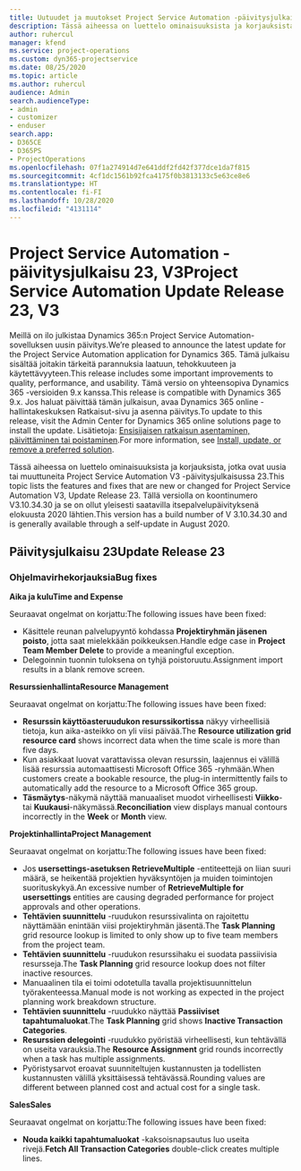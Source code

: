 ```yaml
---
title: Uutuudet ja muutokset Project Service Automation -päivitysjulkaisussa 23, V3
description: Tässä aiheessa on luettelo ominaisuuksista ja korjauksista, jotka ovat käytettävissä Project Service Automation -päivitysjulkaisussa 23, V3.
author: ruhercul
manager: kfend
ms.service: project-operations
ms.custom: dyn365-projectservice
ms.date: 08/25/2020
ms.topic: article
ms.author: ruhercul
audience: Admin
search.audienceType:
- admin
- customizer
- enduser
search.app:
- D365CE
- D365PS
- ProjectOperations
ms.openlocfilehash: 07f1a274914d7e641ddf2fd42f377dce1da7f815
ms.sourcegitcommit: 4cf1dc1561b92fca4175f0b3813133c5e63ce8e6
ms.translationtype: HT
ms.contentlocale: fi-FI
ms.lasthandoff: 10/28/2020
ms.locfileid: "4131114"
---
```

# <a name="project-service-automation-update-release-23-v3"></a><span data-ttu-id="96f90-103">Project Service Automation -päivitysjulkaisu 23, V3</span><span class="sxs-lookup"><span data-stu-id="96f90-103">Project Service Automation Update Release 23, V3</span></span>

<span data-ttu-id="96f90-104">Meillä on ilo julkistaa Dynamics 365:n Project Service Automation-sovelluksen uusin päivitys.</span><span class="sxs-lookup"><span data-stu-id="96f90-104">We’re pleased to announce the latest update for the Project Service Automation application for Dynamics 365.</span></span> <span data-ttu-id="96f90-105">Tämä julkaisu sisältää joitakin tärkeitä parannuksia laatuun, tehokkuuteen ja käytettävyyteen.</span><span class="sxs-lookup"><span data-stu-id="96f90-105">This release includes some important improvements to quality, performance, and usability.</span></span> <span data-ttu-id="96f90-106">Tämä versio on yhteensopiva Dynamics 365 -versioiden 9.x kanssa.</span><span class="sxs-lookup"><span data-stu-id="96f90-106">This release is compatible with Dynamics 365 9.x.</span></span> <span data-ttu-id="96f90-107">Jos haluat päivittää tämän julkaisun, avaa Dynamics 365 online -hallintakeskuksen Ratkaisut-sivu ja asenna päivitys.</span><span class="sxs-lookup"><span data-stu-id="96f90-107">To update to this release, visit the Admin Center for Dynamics 365 online solutions page to install the update.</span></span> <span data-ttu-id="96f90-108">Lisätietoja: [Ensisijaisen ratkaisun asentaminen, päivittäminen tai poistaminen](https://docs.microsoft.com/power-platform/admin/install-remove-preferred-solution).</span><span class="sxs-lookup"><span data-stu-id="96f90-108">For more information, see [Install, update, or remove a preferred solution](https://docs.microsoft.com/power-platform/admin/install-remove-preferred-solution).</span></span>

<span data-ttu-id="96f90-109">Tässä aiheessa on luettelo ominaisuuksista ja korjauksista, jotka ovat uusia tai muuttuneita Project Service Automation V3 -päivitysjulkaisussa 23.</span><span class="sxs-lookup"><span data-stu-id="96f90-109">This topic lists the features and fixes that are new or changed for Project Service Automation V3, Update Release 23.</span></span> <span data-ttu-id="96f90-110">Tällä versiolla on koontinumero V3.10.34.30 ja se on ollut yleisesti saatavilla itsepalvelupäivityksenä elokuusta 2020 lähtien.</span><span class="sxs-lookup"><span data-stu-id="96f90-110">This version has a build number of V 3.10.34.30 and is generally available through a self-update in August 2020.</span></span>

## <a name="update-release-23"></a><span data-ttu-id="96f90-111">Päivitysjulkaisu 23</span><span class="sxs-lookup"><span data-stu-id="96f90-111">Update Release 23</span></span>

### <a name="bug-fixes"></a><span data-ttu-id="96f90-112">Ohjelmavirhekorjauksia</span><span class="sxs-lookup"><span data-stu-id="96f90-112">Bug fixes</span></span>

<span data-ttu-id="96f90-113">**Aika ja kulu**</span><span class="sxs-lookup"><span data-stu-id="96f90-113">**Time and Expense**</span></span>

<span data-ttu-id="96f90-114">Seuraavat ongelmat on korjattu:</span><span class="sxs-lookup"><span data-stu-id="96f90-114">The following issues have been fixed:</span></span>
- <span data-ttu-id="96f90-115">Käsittele reunan palvelupyyntö kohdassa **Projektiryhmän jäsenen poisto**, jotta saat mielekkään poikkeuksen.</span><span class="sxs-lookup"><span data-stu-id="96f90-115">Handle edge case in **Project Team Member Delete** to provide a meaningful exception.</span></span>
- <span data-ttu-id="96f90-116">Delegoinnin tuonnin tuloksena on tyhjä poistoruutu.</span><span class="sxs-lookup"><span data-stu-id="96f90-116">Assignment import results in a blank remove screen.</span></span>

<span data-ttu-id="96f90-117">**Resurssienhallinta**</span><span class="sxs-lookup"><span data-stu-id="96f90-117">**Resource Management**</span></span>

<span data-ttu-id="96f90-118">Seuraavat ongelmat on korjattu:</span><span class="sxs-lookup"><span data-stu-id="96f90-118">The following issues have been fixed:</span></span>

- <span data-ttu-id="96f90-119">**Resurssin käyttöasteruudukon resurssikortissa** näkyy virheellisiä tietoja, kun aika-asteikko on yli viisi päivää.</span><span class="sxs-lookup"><span data-stu-id="96f90-119">The **Resource utilization grid resource card** shows incorrect data when the time scale is more than five days.</span></span>
- <span data-ttu-id="96f90-120">Kun asiakkaat luovat varattavissa olevan resurssin, laajennus ei välillä lisää resurssia automaattisesti Microsoft Office 365 -ryhmään.</span><span class="sxs-lookup"><span data-stu-id="96f90-120">When customers create a bookable resource, the plug-in intermittently fails to automatically add the resource to a Microsoft Office 365 group.</span></span>
- <span data-ttu-id="96f90-121">**Täsmäytys**-näkymä näyttää manuaaliset muodot virheellisesti **Viikko**- tai **Kuukausi**-näkymässä.</span><span class="sxs-lookup"><span data-stu-id="96f90-121">**Reconciliation** view displays manual contours incorrectly in the **Week** or **Month** view.</span></span>

<span data-ttu-id="96f90-122">**Projektinhallinta**</span><span class="sxs-lookup"><span data-stu-id="96f90-122">**Project Management**</span></span>

<span data-ttu-id="96f90-123">Seuraavat ongelmat on korjattu:</span><span class="sxs-lookup"><span data-stu-id="96f90-123">The following issues have been fixed:</span></span>

- <span data-ttu-id="96f90-124">Jos **usersettings-asetuksen RetrieveMultiple** -entiteettejä on liian suuri määrä, se heikentää projektien hyväksyntöjen ja muiden toimintojen suorituskykyä.</span><span class="sxs-lookup"><span data-stu-id="96f90-124">An excessive number of **RetrieveMultiple for usersettings** entities are causing degraded performance for project approvals and other operations.</span></span>
- <span data-ttu-id="96f90-125">**Tehtävien suunnittelu** -ruudukon resurssivalinta on rajoitettu näyttämään enintään viisi projektiryhmän jäsentä.</span><span class="sxs-lookup"><span data-stu-id="96f90-125">The **Task Planning** grid resource lookup is limited to only show up to five team members from the project team.</span></span> 
- <span data-ttu-id="96f90-126">**Tehtävien suunnittelu** -ruudukon resurssihaku ei suodata passiivisia resursseja.</span><span class="sxs-lookup"><span data-stu-id="96f90-126">The **Task Planning** grid resource lookup does not filter inactive resources.</span></span>
- <span data-ttu-id="96f90-127">Manuaalinen tila ei toimi odotetulla tavalla projektisuunnittelun työrakenteessa.</span><span class="sxs-lookup"><span data-stu-id="96f90-127">Manual mode is not working as expected in the project planning work breakdown structure.</span></span>
- <span data-ttu-id="96f90-128">**Tehtävien suunnittelu** -ruudukko näyttää **Passiiviset tapahtumaluokat**.</span><span class="sxs-lookup"><span data-stu-id="96f90-128">The **Task Planning** grid shows **Inactive Transaction Categories**.</span></span>
- <span data-ttu-id="96f90-129">**Resurssien delegointi** -ruudukko pyöristää virheellisesti, kun tehtävällä on useita varauksia.</span><span class="sxs-lookup"><span data-stu-id="96f90-129">The **Resource Assignment** grid rounds incorrectly when a task has multiple assignments.</span></span>
- <span data-ttu-id="96f90-130">Pyöristysarvot eroavat suunniteltujen kustannusten ja todellisten kustannusten välillä yksittäisessä tehtävässä.</span><span class="sxs-lookup"><span data-stu-id="96f90-130">Rounding values are different between planned cost and actual cost for a single task.</span></span>

<span data-ttu-id="96f90-131">**Sales**</span><span class="sxs-lookup"><span data-stu-id="96f90-131">**Sales**</span></span>

<span data-ttu-id="96f90-132">Seuraavat ongelmat on korjattu:</span><span class="sxs-lookup"><span data-stu-id="96f90-132">The following issues have been fixed:</span></span>

- <span data-ttu-id="96f90-133">**Nouda kaikki tapahtumaluokat** -kaksoisnapsautus luo useita rivejä.</span><span class="sxs-lookup"><span data-stu-id="96f90-133">**Fetch All Transaction Categories** double-click creates multiple lines.</span></span>
